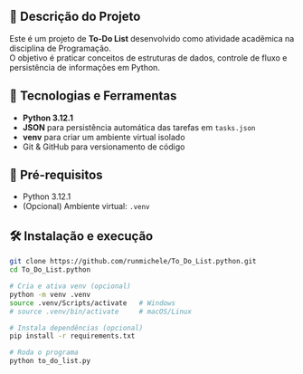 ## 📖 Descrição do Projeto
Este é um projeto de **To-Do List** desenvolvido como atividade acadêmica na disciplina de Programação.  
O objetivo é praticar conceitos de estruturas de dados, controle de fluxo e persistência de informações em Python.

## 🚀 Tecnologias e Ferramentas
- **Python  3.12.1**  
- **JSON** para persistência automática das tarefas em `tasks.json`  
- **venv** para criar um ambiente virtual isolado  
- Git & GitHub para versionamento de código 




## 🚀 Pré-requisitos
- Python 3.12.1
- (Opcional) Ambiente virtual: `.venv`

## 🛠️ Instalação e execução

```bash
git clone https://github.com/runmichele/To_Do_List.python.git
cd To_Do_List.python

# Cria e ativa venv (opcional)
python -m venv .venv
source .venv/Scripts/activate   # Windows
# source .venv/bin/activate     # macOS/Linux

# Instala dependências (opcional)
pip install -r requirements.txt

# Roda o programa
python to_do_list.py
